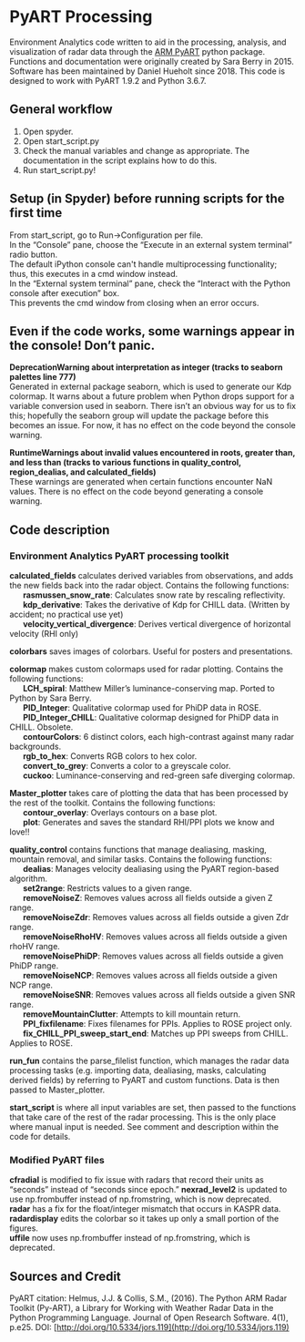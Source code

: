 # PyART Processing

Environment Analytics code written to aid in the processing, analysis, and visualization of radar data through the [ARM PyART](https://github.com/ARM-DOE/pyart) python package. Functions and documentation were originally created by Sara Berry in 2015. Software has been maintained by Daniel Hueholt since 2018. This code is designed to work with PyART 1.9.2 and Python 3.6.7.  

## General workflow
1. Open spyder.
2. Open start_script.py
3. Check the manual variables and change as appropriate. The documentation in the script explains how to do this.
4. Run start_script.py!  

## Setup (in Spyder) before running scripts for the first time
From start_script, go to Run->Configuration per file.  
In the “Console” pane, choose the “Execute in an external system terminal” radio button.  
    The default iPython console can't handle multiprocessing functionality; thus, this executes in a cmd window instead.  
In the “External system terminal” pane, check the “Interact with the Python console after execution” box.  
    This prevents the cmd window from closing when an error occurs.

## Even if the code works, some warnings appear in the console! Don’t panic.
**DeprecationWarning about interpretation as integer (tracks to seaborn palettes line 777)**  
Generated in external package seaborn, which is used to generate our Kdp colormap. It warns about a future problem when Python drops support for a variable conversion used in seaborn. There isn’t an obvious way for us to fix this; hopefully the seaborn group will update the package before this becomes an issue. For now, it has no effect on the code beyond the console warning.  

**RuntimeWarnings about invalid values encountered in roots, greater than, and less than (tracks to various functions in quality_control, region_dealias, and calculated_fields)**  
These warnings are generated when certain functions encounter NaN values. There is no effect on the code beyond generating a console warning.

## Code description
### Environment Analytics PyART processing toolkit
**calculated_fields** calculates derived variables from observations, and adds the new fields back into the radar object. Contains the following functions:  
      **rasmussen_snow_rate**: Calculates snow rate by rescaling reflectivity.  
      **kdp_derivative**: Takes the derivative of Kdp for CHILL data. (Written by accident; no practical use yet)  
      **velocity_vertical_divergence**: Derives vertical divergence of horizontal velocity (RHI only)  

**colorbars** saves images of colorbars. Useful for posters and presentations.  

**colormap** makes custom colormaps used for radar plotting. Contains the following functions:  
      **LCH_spiral**: Matthew Miller’s luminance-conserving map. Ported to Python by Sara Berry.  
      **PID_Integer**: Qualitative colormap used for PhiDP data in ROSE.  
      **PID_Integer_CHILL**: Qualitative colormap designed for PhiDP data in CHILL. Obsolete.  
      **contourColors**: 6 distinct colors, each high-contrast against many radar backgrounds.  
      **rgb_to_hex**: Converts RGB colors to hex color.  
      **convert_to_grey**: Converts a color to a greyscale color.  
      **cuckoo**: Luminance-conserving and red-green safe diverging colormap.  
      
**Master_plotter** takes care of plotting the data that has been processed by the rest of the toolkit. Contains the following functions:  
      **contour_overlay**: Overlays contours on a base plot.  
      **plot**: Generates and saves the standard RHI/PPI plots we know and love!! 
      
**quality_control** contains functions that manage dealiasing, masking, mountain removal, and similar tasks. Contains the following functions:  
      **dealias**: Manages velocity dealiasing using the PyART region-based algorithm.  
      **set2range**: Restricts values to a given range.  
      **removeNoiseZ**: Removes values across all fields outside a given Z range.  
      **removeNoiseZdr**: Removes values across all fields outside a given Zdr range.  
      **removeNoiseRhoHV**: Removes values across all fields outside a given rhoHV range.  
      **removeNoisePhiDP**: Removes values across all fields outside a given PhiDP range.  
      **removeNoiseNCP**: Removes values across all fields outside a given NCP range.  
      **removeNoiseSNR**: Removes values across all fields outside a given SNR range.  
      **removeMountainClutter**: Attempts to kill mountain return.  
      **PPI_fixfilename**: Fixes filenames for PPIs. Applies to ROSE project only.  
      **fix_CHILL_PPI_sweep_start_end**: Matches up PPI sweeps from CHILL. Applies to ROSE.  

**run_fun** contains the parse_filelist function, which manages the radar data processing tasks (e.g. importing data, dealiasing, masks, calculating derived fields) by referring to PyART and custom functions. Data is then passed to Master_plotter.  

**start_script** is where all input variables are set, then passed to the functions that take care of the rest of the radar processing. This is the only place where manual input is needed. See comment and description within the code for details.  



### Modified PyART files
**cfradial** is modified to fix issue with radars that record their units as “seconds” instead of “seconds since epoch.”
**nexrad_level2** is updated to use np.frombuffer instead of np.fromstring, which is now deprecated.  
**radar** has a fix for the float/integer mismatch that occurs in KASPR data.  
**radardisplay** edits the colorbar so it takes up only a small portion of the figures.  
**uffile** now uses np.frombuffer instead of np.fromstring, which is deprecated.  

## Sources and Credit
PyART citation:
Helmus, J.J. & Collis, S.M., (2016). The Python ARM Radar Toolkit (Py-ART), a Library for Working with Weather Radar Data in the Python Programming Language. Journal of Open Research Software. 4(1), p.e25. DOI: [http://doi.org/10.5334/jors.119](http://doi.org/10.5334/jors.119)
